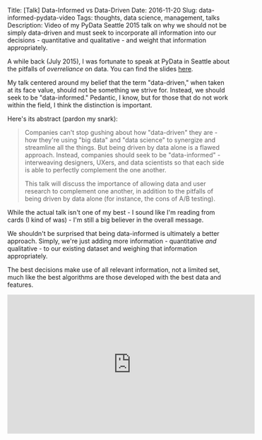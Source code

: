 Title: [Talk] Data-Informed vs Data-Driven
Date: 2016-11-20
Slug: data-informed-pydata-video
Tags: thoughts, data science, management, talks
Description: Video of my PyData Seattle 2015 talk on why we should not be simply data-driven and must seek to incorporate all information into our decisions - quantitative and qualitative - and weight that information appropriately.

A while back (July 2015), I was fortunate to speak at PyData in Seattle about the pitfalls of _overreliance_ on data. You can find the slides [here](https://github.com/gjreda/pydata2015sea/blob/4a846a7d069601cc5f886e53863a17d7fd68f2a8/data-informed-vs-data-driven-with-notes.pdf).

My talk centered around my belief that the term "data-driven," when taken at its face value, should not be something we strive for. Instead, we should seek to be "data-informed." Pedantic, I know, but for those that do not work within the field, I think the distinction is important.

Here's its abstract (pardon my snark):

> Companies can't stop gushing about how "data-driven" they are - how they're using "big data" and "data science" to synergize and streamline all the things. But being driven by data alone is a flawed approach. Instead, companies should seek to be "data-informed" - interweaving designers, UXers, and data scientists so that each side is able to perfectly complement the one another.
>
> This talk will discuss the importance of allowing data and user research to complement one another, in addition to the pitfalls of being driven by data alone (for instance, the cons of A/B testing).

While the actual talk isn't one of my best - I sound like I'm reading from cards (I kind of was) - I'm still a big believer in the overall message.

We shouldn't be surprised that being data-informed is ultimately a better approach. Simply, we're just adding more information - quantitative _and_ qualitative - to our existing dataset and weighing that information appropriately.

The best decisions make use of all relevant information, not a limited set, much like the best algorithms are those developed with the best data and features.

<center>
<iframe width="560" height="315" src="https://www.youtube.com/embed/yHo3B3BbppM" frameborder="0" allowfullscreen></iframe>
</center>
